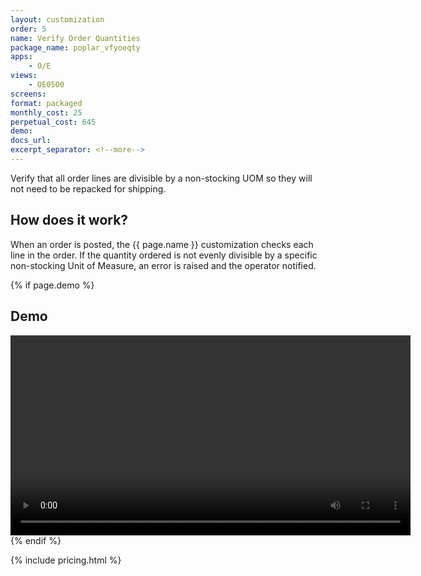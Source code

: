 ```yaml
---
layout: customization
order: 5
name: Verify Order Quantities
package_name: poplar_vfyoeqty
apps:
    - O/E
views:
    - OE0500
screens:
format: packaged
monthly_cost: 25
perpetual_cost: 645
demo: 
docs_url: 
excerpt_separator: <!--more-->
---
```


Verify that all order lines are divisible by a non-stocking UOM so
they will not need to be repacked for shipping.
<!--more-->

## How does it work?

When an order is posted, the {{ page.name }} customization checks
each line in the order. If the quantity ordered is not evenly divisible
by a specific non-stocking Unit of Measure, an error is raised and the
operator notified.

{% if page.demo %}
## Demo

<video width="640" controls>
  <source src="{{ page.demo }}" type="video/mp4">
  Your browser doesn't support the video tag.
</video>
{% endif %}

{% include pricing.html %}

